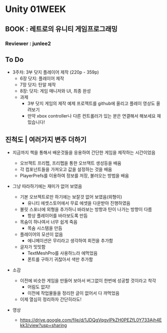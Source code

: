 # Unity 01WEEK

## BOOK : 레트로의 유니티 게임프로그래밍

### Reviewer : junlee2

## To Do
- 3주차: 3부 닷지 플레이어 제작 (220p - 359p)
    - 6장 닷지: 플레이어 제작
    - 7장 닷지: 탄알 제작
    - 8장: 닷지: 게임 매니저와 UI, 최종 완성
    - 과제
        - 3부 닷지 게임의 제작 예제 프로젝트를 github에 올리고 플레이 영상도 올려보기
        - 만약 xbox controller나 다른 컨트롤러가 있는 분은 연결해서 해보세요 재밌습니다!

## 진척도 | 여러가지 변주 더하기
- 지금까지 책을 통해서 배운것들을 응용하여 간단한 게임을 제작하는 시간이었음
    - 오브잭트 프리펩, 프리펩을 통한 오브잭트 생성등을 배움
    - 각 컴포넌트들을 가져오고 값을 설정하는 것을 배움
    - PlayerPrefs를 이용하여 정보를 저장, 불러오는 방법을 배움
- 그냥 따라하기에는 재미가 없어 보였음
    - 기본 오브젝트로만 하기에는 보잘것 없어 보였음(외형이)
        - 유니티 에셋스토어에서 무료 에셋을 다운받아 진행하였음
    - 불릿 스포너에 외형을 추가하니 바라보는 방향과 탄이 나가는 방향이 다름
        - 항상 플레이어를 바라보도록 만듬
    - 목숨이 하나여서 너무 쉽게 죽음
        - 목숨 시스템을 만듬
    - 플레이어의 모션이 없음
        - 에니메이션은 무리라고 생각하여 회전을 추가함
    - 글자가 밋밋함
        - TextMeshPro를 사용하느라 에먹었음
        - 폰트를 구하기 귀찮아서 색만 추가함

- 소감
    - 이전에 비슷한 게임을 만들어 보아서 버그없이 한번에 성공할 것이라고 착각
        - 어림도 없지!
        - 이전에 작업물들을 정리한 글이 없어서 다 까먹었음
    - 이제 열심히 정리하자 간단히라도!

- 영상
    - https://drive.google.com/file/d/1JDQgVqgvIPkZH0PEZfL0Y733Ajh4Ekk3/view?usp=sharing